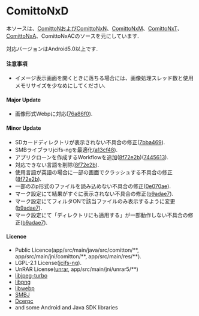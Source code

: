 # ComittoNxD

本ソースは、[ComittoNおよびComittoNxN](https://docs.google.com/open?id=0Bzx6UxEo3Pg0SXNIQVdRVnVqemM)、[ComittoNxM](https://www.axfc.net/u/3792235)、[ComittoNxT](https://www.axfc.net/u/3978158)、[ComittoNxA](https://github.com/ComittoNxA/ComittoNxA/tree/1.65A20)、ComittoNxACのソースを元にしています.

対応バージョンはAndroid5.0以上です.

#### 注意事項

  - イメージ表示画面を開くときに落ちる場合には、画像処理スレッド数と使用メモリサイズを少なめにしてください.


#### Major Update

  - 画像形式Webpに対応([76a86f0](https://github.com/8cAyqpVKio/ComittoNxA/commit/76a86f007bb409b92f5d4061abd788e0cb83d31a)).


#### Minor Update

  - SDカードディレクトリが表示されない不具合の修正([7bba469](https://github.com/8cAyqpVKio/ComittoNxA/commit/7bba4694585c1f4d91cccd36a8a4f2096bcfc0c4)).
  - SMBライブラリjcifs-ngを最適化([a13cf48](https://github.com/8cAyqpVKio/ComittoNxA/commit/a13cf4834b4770dd25e89e98ad4361c63164b336)).
  - アプリクローンを作成するWorkflowを追加([8f72e2b](https://github.com/8cAyqpVKio/ComittoNxA/commit/8f72e2bc3df48e1e82b551248b6338291da6fce2))([7445613](https://github.com/8cAyqpVKio/ComittoNxA/commit/7445613e1f80475e534e74185d186b3cd5ea9bbe)).
  - 対応できない言語を削除([8f72e2b](https://github.com/8cAyqpVKio/ComittoNxA/commit/8f72e2bc3df48e1e82b551248b6338291da6fce2)).
  - 使用言語が英語の場合に一部の画面でクラッシュする不具合の修正([8f72e2b](https://github.com/8cAyqpVKio/ComittoNxA/commit/8f72e2bc3df48e1e82b551248b6338291da6fce2)).
  - 一部のZip形式のファイルを読み込めない不具合の修正([0e070ae](https://github.com/8cAyqpVKio/ComittoNxA/commit/0e070aea59747f392e2308c89aba95564475b6ca)).
  - マーク設定にて結果がすぐに表示されない不具合の修正([b9adae7](https://github.com/8cAyqpVKio/ComittoNxA/commit/b9adae75088f8d4ac5463fa1bd47ca32b8ada53b)).
  - マーク設定にてフィルタONで該当ファイルのみ表示するように変更([b9adae7](https://github.com/8cAyqpVKio/ComittoNxA/commit/b9adae75088f8d4ac5463fa1bd47ca32b8ada53b)).
  - マーク設定にて「ディレクトリにも適用する」が一部動作しない不具合の修正([b9adae7](https://github.com/8cAyqpVKio/ComittoNxA/commit/b9adae75088f8d4ac5463fa1bd47ca32b8ada53b)).


#### Licence

  - Public Licence(app/src/main/java/src/comitton/\*\*, app/src/main/jni/comitton/\*\*, app/src/main/res/\*\*).
  - LGPL-2.1 License([jcifs-ng](https://github.com/AgNO3/jcifs-ng/tree/jcifs-ng-2.1.8)).
  - UnRAR License([unrar](https://www.rarlab.com/rar/unrarsrc-5.6.4.tar.gz), app/src/main/jni/unrar5/\*\*)
  - [libjpeg-turbo](https://github.com/libjpeg-turbo/libjpeg-turbo/tree/2.1.4)
  - [libpng](https://github.com/glennrp/libpng/tree/v1.6.38)
  - [libwebp](https://github.com/webmproject/libwebp/tree/v1.2.4)
  - [SMBJ](https://github.com/hierynomus/smbj/tree/v0.10.0)
  - [Dcerpc](https://mvnrepository.com/artifact/com.rapid7.client/dcerpc/0.10.0)
  - and some Android and Java SDK libraries
